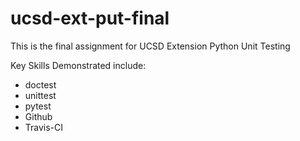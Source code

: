 # ucsd-ext-put-final

This is the final assignment for UCSD Extension Python Unit Testing

Key Skills Demonstrated include:

* doctest
* unittest
* pytest
* Github
* Travis-CI

